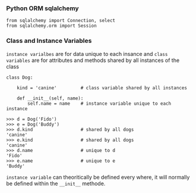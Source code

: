 ### Python ORM sqlalchemy
```
from sqlalchemy import Connection, select
from sqlalchemy.orm import Session
```

### Class and Instance Variables
`instance varialbes` are for data unique to each insance and `class variables` are for attributes
and methods shared by all instances of the class
```
class Dog:

    kind = 'canine'         # class variable shared by all instances

    def __init__(self, name):
        self.name = name    # instance variable unique to each instance

>>> d = Dog('Fido')
>>> e = Dog('Buddy')
>>> d.kind                  # shared by all dogs
'canine'
>>> e.kind                  # shared by all dogs
'canine'
>>> d.name                  # unique to d
'Fido'
>>> e.name                  # unique to e
'Buddy'
```
`instance variable` can theoritically be defined every where, it will normally be defined within the `__init__` methode.
